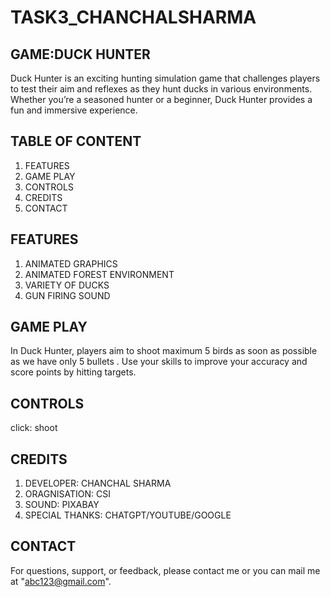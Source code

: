 
# TASK3_CHANCHALSHARMA

## GAME:DUCK HUNTER
Duck Hunter is an exciting hunting simulation game that challenges players to test their aim and reflexes as they hunt ducks in various environments. Whether you’re a seasoned hunter or a beginner, Duck Hunter provides a fun and immersive experience.

## TABLE OF CONTENT
1. FEATURES
2. GAME PLAY
3. CONTROLS
4. CREDITS
5. CONTACT

## FEATURES
1. ANIMATED GRAPHICS
2. ANIMATED FOREST ENVIRONMENT
3. VARIETY OF DUCKS
4. GUN FIRING SOUND
   
## GAME PLAY
In Duck Hunter, players aim to shoot maximum 5 birds as soon as possible as we have only 5 bullets . Use your skills to improve your accuracy and score points by hitting targets.  

## CONTROLS  
click: shoot

## CREDITS
1. DEVELOPER: CHANCHAL SHARMA
2. ORAGNISATION: CSI
3. SOUND: PIXABAY
4. SPECIAL THANKS: CHATGPT/YOUTUBE/GOOGLE

## CONTACT
For questions, support, or feedback, please contact me or you can mail me at "abc123@gmail.com".


